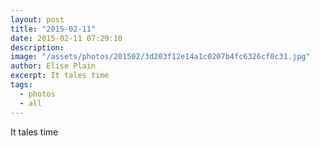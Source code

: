 ```yaml
---
layout: post
title: "2015-02-11"
date: 2015-02-11 07:29:10
description: 
image: "/assets/photos/201502/3d203f12e14a1c0207b4fc6326cf0c31.jpg"
author: Elise Plain
excerpt: It tales time
tags: 
  - photos
  - all
---
```


It tales time
<p></p>
